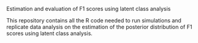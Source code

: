 Estimation and evaluation of F1 scores using latent class analysis

This repository contains all the R code needed to run simulations and replicate data analysis on the estimation of the posterior distribution of F1 scores using latent class analysis.
